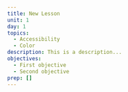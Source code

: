 ```yaml
---
title: New Lesson
unit: 1
day: 1
topics:
  - Accessibility
  - Color
description: This is a description...
objectives:
  - First objective
  - Second objective
prep: []
---
```


